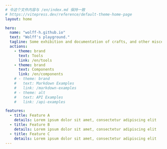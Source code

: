 ```yaml
---
# 令这个文件内容与 /en/index.md 保持一致
# https://vitepress.dev/reference/default-theme-home-page
layout: home

hero:
  name: "wolff-h.github.io"
  text: "Wolff's playground."
  tagline: Some exhibition and documentation of crafts, and other miscellaneous stuff.
  actions:
    - theme: brand
      text: Tools
      link: /en/tools
    - theme: brand
      text: Components
      link: /en/components
    # - theme: brand
    #   text: Markdown Examples
    #   link: /markdown-examples
    # - theme: alt
    #   text: API Examples
    #   link: /api-examples

features:
  - title: Feature A
    details: Lorem ipsum dolor sit amet, consectetur adipiscing elit
  - title: Feature B
    details: Lorem ipsum dolor sit amet, consectetur adipiscing elit
  - title: Feature C
    details: Lorem ipsum dolor sit amet, consectetur adipiscing elit
---
```

